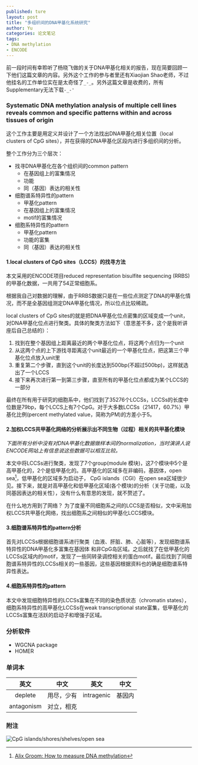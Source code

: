 ```yaml
---
published: ture
layout: post
title: "多组织间的DNA甲基化系统研究"
author: Yu
categories: 论文笔记
tags:
- DNA methylation
- ENCODE
---
```


前一段时间有幸聆听了杨晓飞做的关于DNA甲基化相关的报告，现在简要回顾一下他们这篇文章的内容。另外这个工作的参与者里还有Xiaojian Shao老师，不过他挂名的工作单位实在是太奇怪了`_-_`。另外这篇文章是收费的，所有Supplementary无法下载`-_-'`

### Systematic DNA methylation analysis of multiple cell lines reveals common and specific patterns within and across tissues of origin

这个工作主要是用定义并设计了一个方法找出DNA甲基化相关位置（local clusters of CpG sites），并在获得的DNA甲基化区段内进行多组织间的分析。

整个工作分为三个层次：

- 找寻DNA甲基化在各个组织间的common pattern
  * 在基因组上的富集情况
  * 功能
  * 同（基因）表达的相关性
- 细胞谱系特异性的pattern
  * 甲基化pattern
  * 在基因组上的富集情况
  * motif的富集情况
- 细胞系特异性的pattern
  * 甲基化pattern
  * 功能的富集
  * 同（基因）表达的相关性

#### 1.local clusters of CpG sites（LCCS）的找寻方法

本文采用的ENCODE项目reduced representation bisulfite sequencing (RRBS)的甲基化数据，一共用了54正常细胞系。

根据我自己对数据的理解，由于RRBS数据只是在一些位点测定了DNA的甲基化情况，而不是全基因组测定DNA甲基化情况，所以位点比较稀疏。

local clusters of CpG sites的就是把DNA甲基化位点密集的区域变成一个unit，对DNA甲基化位点进行聚类。具体的聚类方法如下（意思差不多，这个是我听讲座后自己总结的）：

1. 找到在整个基因组上距离最近的两个甲基化位点，将这两个点归为一个unit
2. 从这两个点的上下游找寻距离这个unit最近的一个甲基化位点，把这第三个甲基化位点放入unit里
3. 重复第二个步骤，直到这个unit的长度达到500bp(不超过500bp)，这样就选出了一个LCCS
4. 接下来再次进行第一到第三步骤，直至所有的甲基化位点都成为某个LCCS的一部分

最终在所有用于研究的细胞系中，他们找到了35276个LCCSs，LCCSs的长度中位数是79bp，每个LCCS上有7个CpG。对于大多数LCCSs（21417，60.7%）甲基化比例(percent methylated value，简称为PM)的方差小于5。

#### 2.加权LCCS共甲基化网络的分析展示出不同生物（过程）相关的共甲基化模块

*下面所有分析中没有对DNA甲基化数据做样本间的normalization，当时演讲人说ENCODE网站上有信息说这些数据可以相互比较。*

本文中将LCCSs进行聚类，发现了7个group(module 模块)，这7个模块中5个是高甲基化的，2个是低甲基化的。高甲基化的区域多在非编码，基因体，open sea[^1]，低甲基化的区域多为启动子， CpG islands（CGI）在open sea区域很少见。接下来，就是对高甲基化和低甲基化区域(各个模块)的分析（关于功能，以及同基因表达的相关性），没有什么有意思的发现，就不赘述了。

在什么地方用到了网络？ 为了度量不同细胞系之间的LCCS是否相似，文中采用加权LCCS共甲基化网络，找出细胞系之间相似的甲基化LCCS模块。

#### 3.细胞谱系特异性的pattern分析

首先对LCCSs根据细胞谱系进行聚类（血液、肝脏、肺、心脏等），发现细胞谱系特异性的DNA甲基化多富集在基因体 和非CpG岛区域。之后就找了在低甲基化的LCCSs区域内的motif，发现了一些同转录调控相关的蛋白motif。最后找到了同细胞谱系特异性的LCCSs相关的一些基因，这些基因根据资料也的确是细胞谱系特异性表达。

#### 4.细胞系特异性的pattern

本文中发现细胞特异性的LCCSs富集在不同的染色质状态（chromatin states），细胞系特异性的高甲基化LCCSs在weak transcriptional state富集，低甲基化的LCCSs富集在活跃的启动子和增强子区域。

### 分析软件

- WGCNA package
- HOMER

### 单词本

|英文|中文|英文|中文|
|:----:|:----:|:----:|:----:|
|deplete|用尽，少有|intragenic|基因内|
|antagonism|对立，相克|||

### 附注

[^1]: [Alix Groom: How to measure DNA methylation](http://www.bristol.ac.uk/caite/geocode/newcastleshortcourse/howtomeasuredna.pdf)

![CpG islands/shores/shelves/open sea](http://i.imgur.com/TFVakGv.png)


